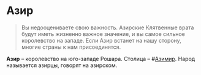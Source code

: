 # Азир

> Вы недооцениваете свою важность. Азирские Клятвенные врата будут иметь жизненно важное значение, и вы самое сильное королевство на западе. Если Азир встанет на нашу сторону, многие страны к нам присоединятся.

**Азир** – королевство на юго-западе Рошара. Столица – #[Азимир](locations/azimir). Народ называется азирцы, говорят на азирском.
